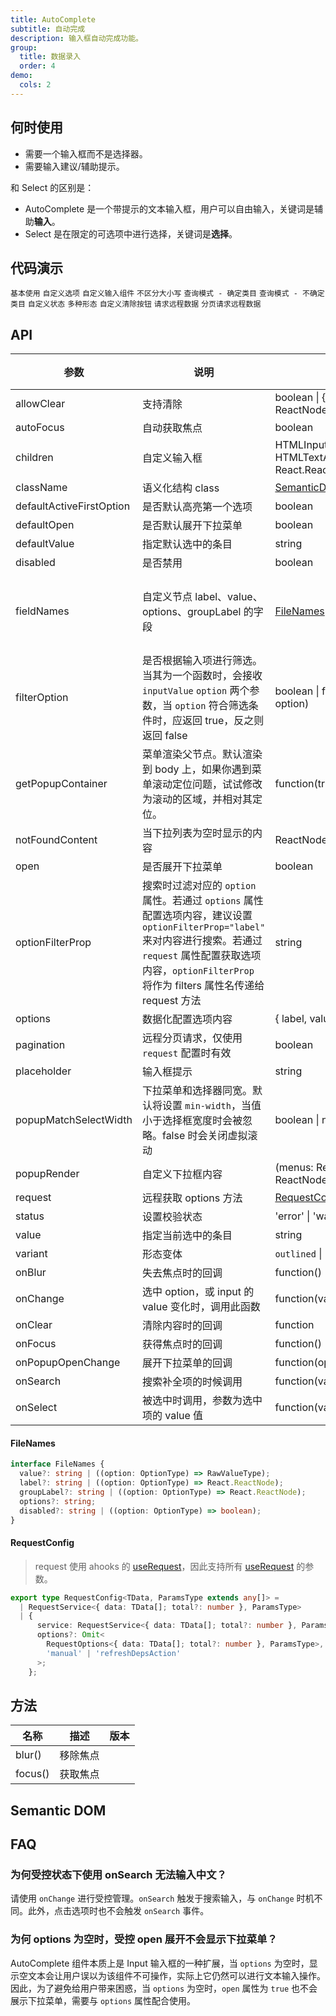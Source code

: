 ```yaml
---
title: AutoComplete
subtitle: 自动完成
description: 输入框自动完成功能。
group:
  title: 数据录入
  order: 4
demo:
  cols: 2
---
```


## 何时使用

- 需要一个输入框而不是选择器。
- 需要输入建议/辅助提示。

和 Select 的区别是：

- AutoComplete 是一个带提示的文本输入框，用户可以自由输入，关键词是辅助**输入**。
- Select 是在限定的可选项中进行选择，关键词是**选择**。

## 代码演示

<!-- prettier-ignore -->
<code src="./demo/basic.tsx">基本使用</code>
<code src="./demo/options.tsx">自定义选项</code>
<code src="./demo/custom.tsx">自定义输入组件</code>
<code src="./demo/non-case-sensitive.tsx">不区分大小写</code>
<code src="./demo/certain-category.tsx">查询模式 - 确定类目</code>
<code src="./demo/uncertain-category.tsx">查询模式 - 不确定类目</code>
<code src="./demo/status.tsx">自定义状态</code>
<code src="./demo/variant.tsx">多种形态</code>
<code src="./demo/allow-clear.tsx">自定义清除按钮</code>
<code src="./demo/request.tsx">请求远程数据</code>
<code src="./demo/request-pagination.tsx">分页请求远程数据</code>

## API

| 参数 | 说明 | 类型 | 默认值 | 版本 |
| --- | --- | --- | --- | --- |
| allowClear | 支持清除 | boolean \| { clearIcon?: ReactNode } | false |  |
| autoFocus | 自动获取焦点 | boolean | false |  |
| children | 自定义输入框 | HTMLInputElement \| HTMLTextAreaElement \| React.ReactElement&lt;InputProps> | &lt;Input /> |  |
| className | 语义化结构 class | [SemanticDOM](#semantic-dom) | - |  |
| defaultActiveFirstOption | 是否默认高亮第一个选项 | boolean | true |  |
| defaultOpen | 是否默认展开下拉菜单 | boolean | - |  |
| defaultValue | 指定默认选中的条目 | string | - |  |
| disabled | 是否禁用 | boolean | false |  |
| fieldNames | 自定义节点 label、value、options、groupLabel 的字段 | [FileNames](#filenames) | { label: `label`, value: `value`, options: `options`, groupLabel: `label` } |  |
| filterOption | 是否根据输入项进行筛选。当其为一个函数时，会接收 `inputValue` `option` 两个参数，当 `option` 符合筛选条件时，应返回 true，反之则返回 false | boolean \| function(inputValue, option) | true |  |
| getPopupContainer | 菜单渲染父节点。默认渲染到 body 上，如果你遇到菜单滚动定位问题，试试修改为滚动的区域，并相对其定位。 | function(triggerNode) | () => document.body |  |
| notFoundContent | 当下拉列表为空时显示的内容 | ReactNode | - |  |
| open | 是否展开下拉菜单 | boolean | - |  |
| optionFilterProp | 搜索时过滤对应的 `option` 属性。若通过 `options` 属性配置选项内容，建议设置 `optionFilterProp="label"` 来对内容进行搜索。若通过 `request` 属性配置获取选项内容，`optionFilterProp` 将作为 filters 属性名传递给 request 方法 | string | option:`value` \| request: `keyword` |  |
| options | 数据化配置选项内容 | { label, value }\[] | - |  |
| pagination | 远程分页请求，仅使用 `request` 配置时有效 | boolean | false |  |
| placeholder | 输入框提示 | string | - |  |
| popupMatchSelectWidth | 下拉菜单和选择器同宽。默认将设置 `min-width`，当值小于选择框宽度时会被忽略。false 时会关闭虚拟滚动 | boolean \| number | true |  |
| popupRender | 自定义下拉框内容 | (menus: ReactNode) => ReactNode | - |  |
| request | 远程获取 options 方法 | [RequestConfig](#requestconfig) | - |  |
| status | 设置校验状态 | 'error' \| 'warning' | - |  |
| value | 指定当前选中的条目 | string | - |  |
| variant | 形态变体 | `outlined` \| `borderless` \| `filled` | `outlined` |  |
| onBlur | 失去焦点时的回调 | function() | - |  |
| onChange | 选中 option，或 input 的 value 变化时，调用此函数 | function(value) | - |  |
| onClear | 清除内容时的回调 | function | - |  |
| onFocus | 获得焦点时的回调 | function() | - |  |
| onPopupOpenChange | 展开下拉菜单的回调 | function(open) | - |  |
| onSearch | 搜索补全项的时候调用 | function(value) | - |  |
| onSelect | 被选中时调用，参数为选中项的 value 值 | function(value, option) | - |  |

#### FileNames

```ts
interface FileNames {
  value?: string | ((option: OptionType) => RawValueType);
  label?: string | ((option: OptionType) => React.ReactNode);
  groupLabel?: string | ((option: OptionType) => React.ReactNode);
  options?: string;
  disabled?: string | ((option: OptionType) => boolean);
}
```

#### RequestConfig

> request 使用 ahooks 的 [useRequest](https://ahooks.js.org/hooks/use-request)，因此支持所有 [useRequest](https://ahooks.js.org/hooks/use-request) 的参数。

```ts
export type RequestConfig<TData, ParamsType extends any[]> =
  | RequestService<{ data: TData[]; total?: number }, ParamsType>
  | {
      service: RequestService<{ data: TData[]; total?: number }, ParamsType>;
      options?: Omit<
        RequestOptions<{ data: TData[]; total?: number }, ParamsType>,
        'manual' | 'refreshDepsAction'
      >;
    };
```

## 方法

| 名称    | 描述     | 版本 |
| ------- | -------- | ---- |
| blur()  | 移除焦点 |      |
| focus() | 获取焦点 |      |

## Semantic DOM

<code src="./demo/_semantic.tsx" simplify></code>

## FAQ

### 为何受控状态下使用 onSearch 无法输入中文？

请使用 `onChange` 进行受控管理。`onSearch` 触发于搜索输入，与 `onChange` 时机不同。此外，点击选项时也不会触发 `onSearch` 事件。

### 为何 options 为空时，受控 open 展开不会显示下拉菜单？

AutoComplete 组件本质上是 Input 输入框的一种扩展，当 `options` 为空时，显示空文本会让用户误以为该组件不可操作，实际上它仍然可以进行文本输入操作。因此，为了避免给用户带来困惑，当 `options` 为空时，`open` 属性为 `true` 也不会展示下拉菜单，需要与 `options` 属性配合使用。
